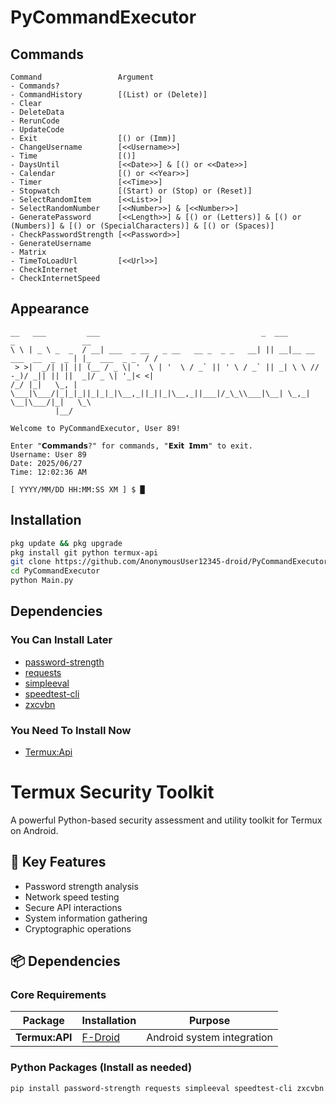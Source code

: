 # PyCommandExecutor

## Commands

```plain
Command                 Argument
- Commands?             
- CommandHistory        [(List) or (Delete)]
- Clear                 
- DeleteData            
- RerunCode             
- UpdateCode            
- Exit                  [() or (Imm)]
- ChangeUsername        [<<Username>>]
- Time                  [()]
- DaysUntil             [<<Date>>] & [() or <<Date>>]
- Calendar              [() or <<Year>>]
- Timer                 [<<Time>>]
- Stopwatch             [(Start) or (Stop) or (Reset)]
- SelectRandomItem      [<<List>>]
- SelectRandomNumber    [<<Number>>] & [<<Number>>]
- GeneratePassword      [<<Length>>] & [() or (Letters)] & [() or (Numbers)] & [() or (SpecialCharacters)] & [() or (Spaces)]
- CheckPasswordStrength [<<Password>>]
- GenerateUsername      
- Matrix                
- TimeToLoadUrl         [<<Url>>]
- CheckInternet         
- CheckInternetSpeed    
```

## Appearance

```plain
__   ___         ___                                    _  ___                      _               __
\ \ | _ \ _  _  / __| ___  _ __   _ __   __ _  _ _   __| || __|__ __ ___  __  _  _ | |_  ___  _ _  / /
 > >|  _/| || || (__ / _ \| '  \ | '  \ / _` || ' \ / _` || _| \ \ // -_)/ _|| || ||  _|/ _ \| '_|< <|
/_/ |_|   \_, | \___|\___/|_|_|_||_|_|_|\__,_||_||_|\__,_||___|/_\_\\___|\__| \_,_| \__|\___/|_|   \_\
          |__/

Welcome to PyCommandExecutor, User 89!

Enter "𝗖𝗼𝗺𝗺𝗮𝗻𝗱𝘀?" for commands, "𝗘𝘅𝗶𝘁 𝗜𝗺𝗺" to exit.
Username: User 89
Date: 2025/06/27
Time: 12:02:36 AM

[ YYYY/MM/DD HH:MM:SS XM ] $ █
```

## Installation

```bash
pkg update && pkg upgrade
pkg install git python termux-api
git clone https://github.com/AnonymousUser12345-droid/PyCommandExecutor
cd PyCommandExecutor
python Main.py
```

## Dependencies

### You Can Install Later

- [password-strength](https://pypi.org/project/password-strength/)
- [requests](https://pypi.org/project/requests/)
- [simpleeval](https://pypi.org/project/simpleeval/)
- [speedtest-cli](https://pypi.org/project/speedtest-cli/)
- [zxcvbn](https://pypi.org/project/zxcvbn/)

### You Need To Install Now

- [Termux:Api](https://f-droid.org/packages/com.termux.api)

# Termux Security Toolkit

A powerful Python-based security assessment and utility toolkit for Termux on Android.

## 🔐 Key Features

- Password strength analysis
- Network speed testing
- Secure API interactions
- System information gathering
- Cryptographic operations

## 📦 Dependencies

### Core Requirements
| Package | Installation | Purpose |
|---------|--------------|---------|
| **Termux:API** | [F-Droid](https://f-droid.org/packages/com.termux.api) | Android system integration |

### Python Packages (Install as needed)
```bash
pip install password-strength requests simpleeval speedtest-cli zxcvbn